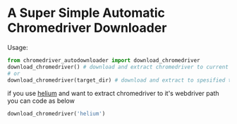 # A Super Simple Automatic Chromedriver Downloader

Usage:
```python
from chromedriver_autodownloader import download_chromedriver
download_chromedriver() # download and extract chromedriver to current directory
# or
download_chromedriver(target_dir) # download and extract to spesified target directory
```

if you use [helium](https://github.com/mherrmann/selenium-python-helium) and want to extract chromedriver to it's webdriver path you can code as below
```python
download_chromedriver('helium')
```